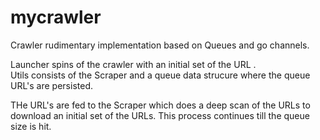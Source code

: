 # mycrawler

Crawler rudimentary implementation based on Queues and go channels. 

Launcher spins of the crawler with an initial set of the URL .  
Utils consists of the Scraper and a queue data strucure where the queue URL's are persisted. 

THe URL's are fed to the Scraper which does a deep scan of the URLs to download an initial set of the URLs. This process continues till the queue size is hit. 
